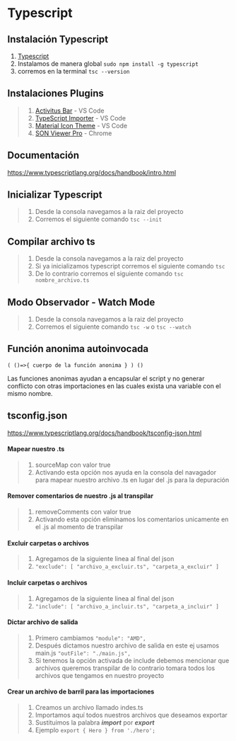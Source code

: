 # Typescript

## Instalación Typescript
1. [Typescript](https://www.typescriptlang.org/download/)
2. Instalamos de manera global `sudo npm install -g typescript`
3. corremos en la terminal `tsc --version`


## Instalaciones Plugins

> 1. [Activitus Bar](https://marketplace.visualstudio.com/items?itemName=Gruntfuggly.activitusbar) - VS Code
> 2. [TypeScript Importer](https://marketplace.visualstudio.com/items?itemName=pmneo.tsimporter) - VS Code
> 3. [Material Icon Theme](https://marketplace.visualstudio.com/items?itemName=PKief.material-icon-theme) - VS Code
> 4. [SON Viewer Pro](https://chromewebstore.google.com/detail/json-viewer-pro/eifflpmocdbdmepbjaopkkhbfmdgijcc) - Chrome



## Documentación 

https://www.typescriptlang.org/docs/handbook/intro.html



## Inicializar Typescript

> 1. Desde la consola navegamos a la raiz del proyecto
> 2. Corremos el siguiente comando `tsc --init`



## Compilar archivo ts

> 1. Desde la consola navegamos a la raiz del proyecto
> 2. Si ya inicializamos typescript corremos el siguiente comando `tsc`
> 3. De lo contrario corremos el siguiente comando `tsc nombre_archivo.ts`



## Modo Observador - Watch Mode

> 1. Desde la consola navegamos a la raiz del proyecto
> 2. Corremos el siguiente comando `tsc -w` o `tsc --watch`



## Función anonima autoinvocada

` ( ()=>{
   cuerpo de la función anonima
} ) () `

Las funciones anonimas ayudan a encapsular el script y no generar conflicto con otras importaciones en las cuales exista una variable con el mismo nombre.



## tsconfig.json

https://www.typescriptlang.org/docs/handbook/tsconfig-json.html



#### Mapear nuestro .ts

> 1. sourceMap con valor true
> 2. Activando esta opción nos ayuda en la consola del navagador para mapear nuestro archivo .ts en lugar del .js para la depuración



#### Remover comentarios de nuestro .js al transpilar

> 1. removeComments con valor true
> 2. Activando esta opción eliminamos los comentarios unicamente en el .js al momento de transpilar



#### Excluir carpetas o archivos

> 1. Agregamos de la siguiente linea al final del json
> 2. `"exclude": [ "archivo_a_excluir.ts", "carpeta_a_excluir" ]`



#### Incluir carpetas o archivos

> 1. Agregamos de la siguiente linea al final del json
> 2. `"include": [ "archivo_a_incluir.ts", "carpeta_a_incluir" ]`



#### Dictar archivo de salida

>1. Primero cambiamos `"module": "AMD",`
>2. Después dictamos nuestro archivo de salida en este ej usamos main.js `"outFile": "./main.js",`
>3. Si tenemos la opción activada de include debemos mencionar que archivos queremos transpilar de lo contrario tomara todos los archivos que tengamos en nuestro proyecto



#### Crear un archivo de barril para las importaciones

>1. Creamos un archivo llamado indes.ts
>2. Importamos aquí todos nuestros archivos que deseamos exportar
>3. Sustituimos la palabra ***import*** por ***export***
>4. Ejemplo `export { Hero } from './hero';`
